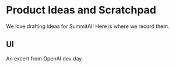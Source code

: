 # Product Ideas and Scratchpad

We love drafting ideas for SummitAI! Here is where we record them.

## UI

An excert from OpenAI dev day. 

